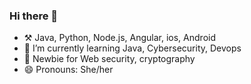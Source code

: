 ### Hi there 👋 

- ⚒️ Java, Python, Node.js, Angular, ios, Android
- 🌱 I’m currently learning Java, Cybersecurity, Devops
- 💪 Newbie for Web security, cryptography
- 😄 Pronouns: She/her


